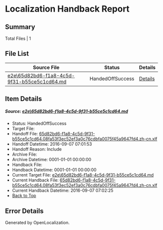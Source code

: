 # <a name='report-top'></a> Localization Handback Report

## Summary
 Total Files | 1

## File List
 Source File | Status | Details 
 ----------- | ------ | ------- 
 [e2e\65d82bd6-f1a8-4c5d-9f31-b55ce5c1cd64.md](https://github.com/OpenLocalizationTestOrg/ol-test0/blob/742851be55f00b7df7b99ecbd0c7ed87f53524a6/e2e/65d82bd6-f1a8-4c5d-9f31-b55ce5c1cd64.md) | HandedOffSuccess | [Details](#140cd18c2e460fba308e29047484ff60ab9b99906)

## Item Details
##### <a name='140cd18c2e460fba308e29047484ff60ab9b99906'></a> Source: [e2e\65d82bd6-f1a8-4c5d-9f31-b55ce5c1cd64.md](https://github.com/OpenLocalizationTestOrg/ol-test0/blob/742851be55f00b7df7b99ecbd0c7ed87f53524a6/e2e/65d82bd6-f1a8-4c5d-9f31-b55ce5c1cd64.md)
* Status: HandedOffSuccess
* Target File: 
* Handoff File: [65d82bd6-f1a8-4c5d-9f31-b55ce5c1cd64.08fa53f3ec52ef3a0c76cdbfa0075f45a9647fd4.zh-cn.xlf](https://github.com/OpenLocalizationTestOrg/ol-test0-handoff/blob/7e6c05849762238a6b7e62f6e05d4db49e2865eb/ol-handoff/OpenLocalizationTestOrg/ol-test0-zhcn/ci/ht/65d82bd6-f1a8-4c5d-9f31-b55ce5c1cd64.08fa53f3ec52ef3a0c76cdbfa0075f45a9647fd4.zh-cn.xlf)
* Handoff Datetime: 2016-09-07 07:01:53
* Handoff Reason: Include
* Archive File: 
* Archive Datetime: 0001-01-01 00:00:00
* Handback File: 
* Handback Datetime: 0001-01-01 00:00:00
* Current Target File: [e2e\65d82bd6-f1a8-4c5d-9f31-b55ce5c1cd64.md](https://github.com/OpenLocalizationTestOrg/ol-test0-zhcn/blob/9c0fb82c7c949098ebb671d1e3dc6ea3031bd5e5/e2e/65d82bd6-f1a8-4c5d-9f31-b55ce5c1cd64.md)
* Current Handback File: [65d82bd6-f1a8-4c5d-9f31-b55ce5c1cd64.08fa53f3ec52ef3a0c76cdbfa0075f45a9647fd4.zh-cn.xlf](https://github.com/OpenLocalizationTestOrg/ol-test0-handback/blob/fc987f81ef47eeecb65a3d2fee459c40fecc684d/ol-handback/OpenLocalizationTestOrg/ol-test0-zhcn/ci/ht/65d82bd6-f1a8-4c5d-9f31-b55ce5c1cd64.08fa53f3ec52ef3a0c76cdbfa0075f45a9647fd4.zh-cn.xlf)
* Current Handback Datetime: 2016-09-07 07:02:25
* [Back to Top](#report-top)


## Error Details

Generated by OpenLocalization.
